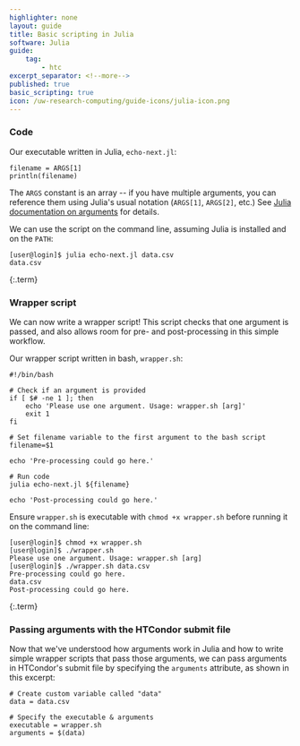 ```yaml
---
highlighter: none
layout: guide
title: Basic scripting in Julia
software: Julia
guide:
    tag:
        - htc
excerpt_separator: <!--more-->
published: true
basic_scripting: true
icon: /uw-research-computing/guide-icons/julia-icon.png
---
```

### Code

Our executable written in Julia, `echo-next.jl`:
```
filename = ARGS[1]
println(filename)
```

The `ARGS` constant is an array -- if you have multiple arguments, you can reference 
them using Julia's usual notation (`ARGS[1]`, `ARGS[2]`, etc.)
See [Julia documentation on arguments](https://docs.julialang.org/en/v1/manual/command-line-interface/) for details.

We can use the script on the command line, assuming Julia is installed and on the `PATH`:
```
[user@login]$ julia echo-next.jl data.csv
data.csv
```
{:.term}

### Wrapper script

We can now write a wrapper script! This script checks that one argument is passed, and also allows room for pre- and post-processing in this simple workflow.

Our wrapper script written in bash, `wrapper.sh`:
```
#!/bin/bash

# Check if an argument is provided
if [ $# -ne 1 ]; then
    echo 'Please use one argument. Usage: wrapper.sh [arg]'
    exit 1
fi

# Set filename variable to the first argument to the bash script
filename=$1

echo 'Pre-processing could go here.'

# Run code
julia echo-next.jl ${filename}

echo 'Post-processing could go here.'
```

Ensure `wrapper.sh` is executable with `chmod +x wrapper.sh` before running it on the command line:
```
[user@login]$ chmod +x wrapper.sh
[user@login]$ ./wrapper.sh
Please use one argument. Usage: wrapper.sh [arg]
[user@login]$ ./wrapper.sh data.csv
Pre-processing could go here.
data.csv
Post-processing could go here.
```
{:.term}

### Passing arguments with the HTCondor submit file

Now that we've understood how arguments work in Julia and how to write simple wrapper scripts that pass those arguments, we can pass arguments in HTCondor's submit file by specifying the `arguments` attribute, as shown in this excerpt:

```
# Create custom variable called "data"
data = data.csv

# Specify the executable & arguments
executable = wrapper.sh
arguments = $(data)
```
<!--more-->
